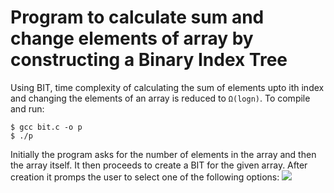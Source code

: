 # Program to calculate sum and change elements of array by constructing a Binary Index Tree
Using BIT, time complexity of calculating the sum of elements upto ith index and changing the elements of an array is reduced to `Ω(logn)`.
To compile and run:

    $ gcc bit.c -o p
    $ ./p
    
Initially the program asks for the number of elements in the array and then the array itself. It then proceeds to create a BIT for the given array.
After creation it promps the user to select one of the following options:
<img src="https://imgur.com/a/AgashKr">
  
